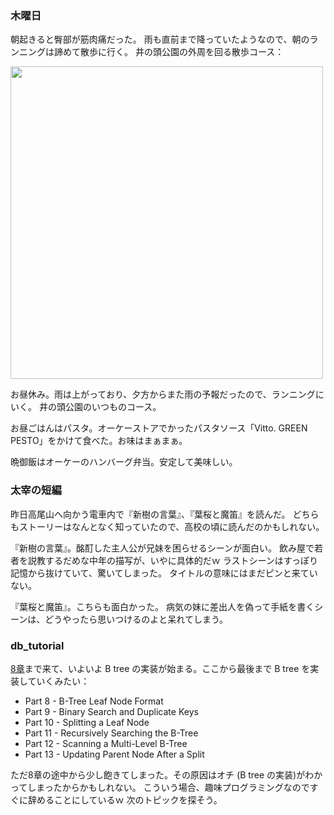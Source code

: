 ### 木曜日

朝起きると臀部が筋肉痛だった。
雨も直前まで降っていたようなので、朝のランニングは諦めて散歩に行く。
井の頭公園の外周を回る散歩コース：

<img src="https://i.imgur.com/Cxt0SDT.jpg" width="500">

お昼休み。雨は上がっており、夕方からまた雨の予報だったので、ランニングにいく。
井の頭公園のいつものコース。

お昼ごはんはパスタ。オーケーストアでかったパスタソース「Vitto. GREEN PESTO」をかけて食べた。お味はまぁまぁ。

晩御飯はオーケーのハンバーグ弁当。安定して美味しい。

### 太宰の短編

昨日高尾山へ向かう電車内で『新樹の言葉』、『葉桜と魔笛』を読んだ。
どちらもストーリーはなんとなく知っていたので、高校の頃に読んだのかもしれない。

『新樹の言葉』。酩酊した主人公が兄妹を困らせるシーンが面白い。
飲み屋で若者を説教するだめな中年の描写が、いやに具体的だｗ
ラストシーンはすっぽり記憶から抜けていて、驚いてしまった。
タイトルの意味にはまだピンと来ていない。

『葉桜と魔笛』。こちらも面白かった。
病気の妹に差出人を偽って手紙を書くシーンは、どうやったら思いつけるのよと呆れてしまう。

### db_tutorial

[8章](https://cstack.github.io/db_tutorial/parts/part8.html)まで来て、いよいよ B tree の実装が始まる。ここから最後まで B tree を実装していくみたい：

- Part 8 - B-Tree Leaf Node Format
- Part 9 - Binary Search and Duplicate Keys
- Part 10 - Splitting a Leaf Node
- Part 11 - Recursively Searching the B-Tree
- Part 12 - Scanning a Multi-Level B-Tree
- Part 13 - Updating Parent Node After a Split

ただ8章の途中から少し飽きてしまった。その原因はオチ (B tree の実装)がわかってしまったからかもしれない。
こういう場合、趣味プログラミングなのですぐに辞めることにしているｗ
次のトピックを探そう。